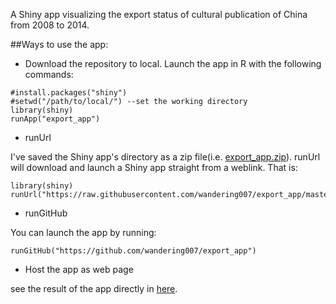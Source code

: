 A Shiny app visualizing the export status of cultural publication of China from 2008 to 2014.

##Ways to use the app:

* Download the repository to local. Launch the app in R with the following commands:

```
#install.packages("shiny")
#setwd("/path/to/local/") --set the working directory
library(shiny)
runApp("export_app")
```

* runUrl

I've saved the Shiny app's directory as a zip file(i.e. [export_app.zip](https://raw.githubusercontent.com/wandering007/export_app/master/export_app.zip)).
runUrl will download and launch a Shiny app straight from a weblink. That is:

```
library(shiny)
runUrl("https://raw.githubusercontent.com/wandering007/export_app/master/export_app.zip")
```

* runGitHub

You can launch the app by running:

```
runGitHub("https://github.com/wandering007/export_app")
```

* Host the app as web page

see the result of the app directly in [here](https://wandering007.shinyapps.io/export_app/).
